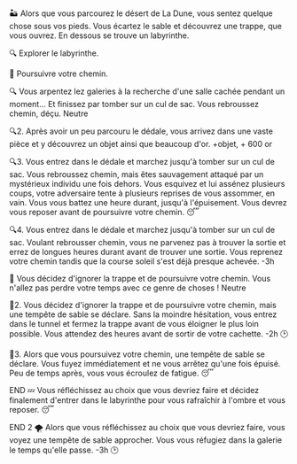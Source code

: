 🏜️ Alors que vous parcourez le désert de La Dune, vous sentez quelque chose sous vos pieds. Vous écartez le sable et découvrez une trappe, que vous ouvrez. En dessous se trouve un labyrinthe.

🔍 Explorer le labyrinthe.

🚶 Poursuivre votre chemin.

🔍
Vous arpentez lez galeries à la recherche d'une salle cachée pendant un moment... Et finissez par tomber sur un cul de sac. Vous rebroussez chemin, déçu.
Neutre

🔍2.
Après avoir un peu parcouru le dédale, vous arrivez dans une vaste pièce et y découvrez un objet ainsi que beaucoup d'or.
+objet, + 600 or

🔍3.
Vous entrez dans le dédale et marchez jusqu'à tomber sur un cul de sac. Vous rebroussez chemin, mais êtes sauvagement attaqué par un mystérieux individu une fois dehors. Vous esquivez et lui assénez plusieurs coups, votre adversaire tente à plusieurs reprises de vous assommer, en vain. Vous vous battez une heure durant, jusqu'à l'épuisement. Vous devrez vous reposer avant de poursuivre votre chemin.
😴

🔍4. Vous entrez dans le dédale et marchez jusqu'à tomber sur un cul de sac. Voulant rebrousser chemin, vous ne parvenez pas à trouver la sortie et errez de longues heures durant avant de trouver une sortie. Vous reprenez votre chemin tandis que la course soleil s'est déjà presque achevée.
-3h


🚶
Vous décidez d'ignorer la trappe et de poursuivre votre chemin. Vous n'allez pas perdre votre temps avec ce genre de choses !
Neutre

🚶2.
Vous décidez d'ignorer la trappe et de poursuivre votre chemin, mais une tempête de sable se déclare. Sans la moindre hésitation, vous entrez dans le tunnel et fermez la trappe avant de vous éloigner le plus loin possible. Vous attendez des heures avant de sortir de votre cachette.
-2h 🕑

🚶3.
Alors que vous poursuivez votre chemin, une tempête de sable se déclare. Vous fuyez immédiatement et ne vous arrêtez qu'une fois épuisé. Peu de temps après, vous vous écroulez de fatigue.
😴


END
💤 Vous réfléchissez au choix que vous devriez faire et décidez finalement d'entrer dans le labyrinthe pour vous rafraîchir à l'ombre et vous reposer.
😴

END 2 
🌪️ Alors que vous réfléchissez au choix que vous devriez faire, vous voyez une tempête de sable approcher. Vous vous réfugiez dans la galerie le temps qu'elle passe.
-3h 🕑
